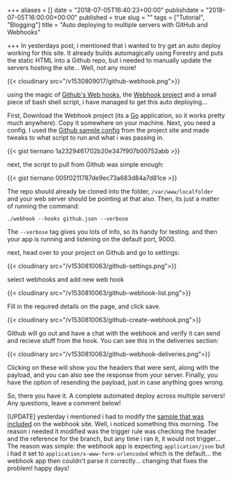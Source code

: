+++
aliases = []
date = "2018-07-05T16:40:23+00:00"
publishdate = "2018-07-05T16:00:00+00:00"
published = true
slug = ""
tags = ["Tutorial", "Blogging"]
title = "Auto deploying to multiple servers with GitHub and Webhooks"

+++
In yesterdays post, i mentioned that i wanted to try get an auto deploy working for this site. It already builds automagically using Forestry and puts the static HTML into a Github repo, but i needed to manually update the servers hosting the site... Well, not any more!

{{< cloudinary src="/v1530809017/github-webhook.png">}}

using the magic of [Github's Web hooks](https://developer.github.com/webhooks/), the [Webhook project](https://github.com/adnanh/webhook) and a small piece of bash shell script, i have managed to get this auto deploying...

First, Download the Webhook project (its a [Go](https://golang.org/) application, so it works pretty much anywhere). Copy it somewhere on your machine. Next, you need a config. I used the [Github sample config](https://github.com/adnanh/webhook/blob/master/docs/Hook-Examples.md) from the project site and made tweaks to what script to run and what i was passing in.

{{< gist tiernano 1a2329461702b20e347f907b00752abb >}}

next, the script to pull from Github was simple enough:

{{< gist tiernano 005f0211787de9ec73a683d84a7d81ce >}}

The repo should already be cloned into the folder, `/var/www/localfolder` and your web server should be pointing at that also. Then, its just a matter of running the command:

`./webhook --hooks github.json --verbose`

The `--verbose` tag gives you lots of info, so its handy for testing. and then your app is running and listening on the default port, 9000.

next, head over to your project on Github and go to settings:

{{< cloudinary src="/v1530810063/github-settings.png">}}

select webhooks and add new web hook

{{< cloudinary src="/v1530810063/github-webhook-list.png">}}

Fill in the required details on the page, and click save.

{{< cloudinary src="/v1530810063/github-create-webhook.png">}}

Github will go out and have a chat with the webhook and verify it can send and recieve stuff from the hook. You can see this in the deliveries section:

{{< cloudinary src="/v1530810063/github-webhook-deliveries.png">}}

Clicking on these will show you the headers that were sent, along with the payload, and you can also see the response from your server. Finally, you have the option of resending the payload, just in case anything goes wrong.

So, there you have it. A complete automated deploy across multiple servers! Any questions, leave a comment below!

\[UPDATE\] yesterday i mentioned i had to modify the [sample that was included](https://github.com/adnanh/webhook/blob/master/docs/Hook-Examples.md) on the webhook site. Well, i noticed something this morning. The reason i needed it modified was the trigger rule was checking the header and the reference for the branch, but any time i ran it, it would not trigger... The reason was simple: the webhook app is expecting `application/json` but i had it set to `application/x-www-form-urlencoded` which is the default... the webhook app then couldn't parse it correctly... changing that fixes the problem! happy days!